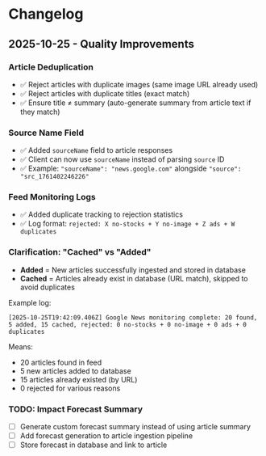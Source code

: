 # Changelog

## 2025-10-25 - Quality Improvements

### Article Deduplication
- ✅ Reject articles with duplicate images (same image URL already used)
- ✅ Reject articles with duplicate titles (exact match)
- ✅ Ensure title ≠ summary (auto-generate summary from article text if they match)

### Source Name Field
- ✅ Added `sourceName` field to article responses
- ✅ Client can now use `sourceName` instead of parsing `source` ID
- ✅ Example: `"sourceName": "news.google.com"` alongside `"source": "src_1761402246226"`

### Feed Monitoring Logs
- ✅ Added duplicate tracking to rejection statistics
- ✅ Log format: `rejected: X no-stocks + Y no-image + Z ads + W duplicates`

### Clarification: "Cached" vs "Added"
- **Added** = New articles successfully ingested and stored in database
- **Cached** = Articles already exist in database (URL match), skipped to avoid duplicates

Example log:
```
[2025-10-25T19:42:09.406Z] Google News monitoring complete: 20 found, 5 added, 15 cached, rejected: 0 no-stocks + 0 no-image + 0 ads + 0 duplicates
```

Means:
- 20 articles found in feed
- 5 new articles added to database
- 15 articles already existed (by URL)
- 0 rejected for various reasons

### TODO: Impact Forecast Summary
- [ ] Generate custom forecast summary instead of using article summary
- [ ] Add forecast generation to article ingestion pipeline
- [ ] Store forecast in database and link to article
